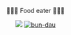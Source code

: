 <div align="center">

🍩🍫🍕 Food eater 🍗🍔🍷

[![](https://raw.githubusercontent.com/webuild-community/badge/master/svg/made.svg)](https://vi.wikipedia.org/wiki/Vi%E1%BB%87t_Nam)
[![bun-dau](https://img.shields.io/badge/in_love_with-b%C3%BAn%20%C4%91%E1%BA%ADu_m%E1%BA%AFm%20t%C3%B4m-red)](https://vi.wikipedia.org/wiki/B%C3%BAn_%C4%91%E1%BA%ADu_m%E1%BA%AFm_t%C3%B4m)

</div>
